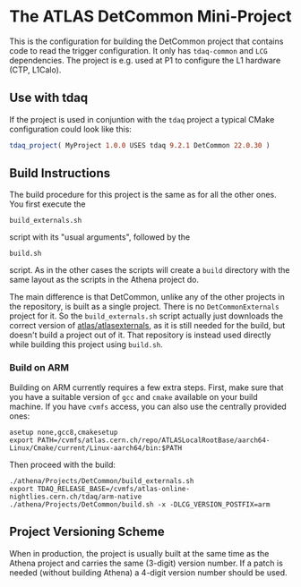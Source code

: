 # The ATLAS DetCommon Mini-Project

This is the configuration for building the DetCommon project that contains
code to read the trigger configuration. It only has `tdaq-common` and `LCG`
dependencies. The project is e.g. used at P1 to configure the L1 hardware (CTP, L1Calo).

## Use with tdaq

If the project is used in conjuntion with the `tdaq` project a typical 
CMake configuration could look like this:
```cmake
tdaq_project( MyProject 1.0.0 USES tdaq 9.2.1 DetCommon 22.0.30 )
```

## Build Instructions

The build procedure for this project is the same as for all the other ones.
You first execute the

    build_externals.sh

script with its "usual arguments", followed by the

    build.sh

script. As in the other cases the scripts will create a `build` directory
with the same layout as the scripts in the Athena project do.

The main difference is that DetCommon, unlike any of the other projects
in the repository, is built as a single project. There is no
`DetCommonExternals` project for it. So the `build_externals.sh` script
actually just downloads the correct version of
[atlas/atlasexternals](https://gitlab.cern.ch/atlas/atlasexternals), as it is
still needed for the build, but doesn't build a project out of it. That
repository is instead used directly while building this project using
`build.sh`.

### Build on ARM
Building on ARM currently requires a few extra steps. First, make sure that you have a suitable version of `gcc` and `cmake`
available on your build machine. If you have `cvmfs` access, you can also use the centrally provided ones:
```
asetup none,gcc8,cmakesetup
export PATH=/cvmfs/atlas.cern.ch/repo/ATLASLocalRootBase/aarch64-Linux/Cmake/current/Linux-aarch64/bin:$PATH
```
Then proceed with the build:
```
./athena/Projects/DetCommon/build_externals.sh
export TDAQ_RELEASE_BASE=/cvmfs/atlas-online-nightlies.cern.ch/tdaq/arm-native
./athena/Projects/DetCommon/build.sh -x -DLCG_VERSION_POSTFIX=arm
```

## Project Versioning Scheme

When in production, the project is usually built at the same time as the
Athena project and carries the same (3-digit) version number. If a patch
is needed (without building Athena) a 4-digit version number should be used.

